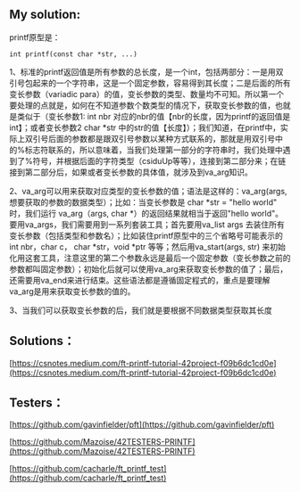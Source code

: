 ## My solution:
printf原型是：

`int printf(const char *str, ...)`



1、标准的printf返回值是所有参数的总长度，是一个int，包括两部分：一是用双引号包起来的一个字符串，这是一个固定参数，容易得到其长度；二是后面的所有变长参数（variadic para）的值，变长参数的类型、数量均不可知。所以第一个要处理的点就是，如何在不知道参数个数类型的情况下，获取变长参数的值，也就是类似于（变长参数1: int nbr 对应的nbr的值【nbr的长度，因为printf的返回值是int】；或者变长参数2 char *str 中的str的值【长度】）；我们知道，在printf中，实际上双引号后面的参数都是跟双引号参数以某种方式联系的，那就是用双引号中的%标志符联系的，所以意味着，当我们处理第一部分的字符串时，我们处理中遇到了%符号，并根据后面的字符类型（csiduUp等等），连接到第二部分来；在链接到第二部分后，如果或者变长参数的具体值，就涉及到va_arg知识。



2、va_arg可以用来获取对应类型的变长参数的值；语法是这样的：va_arg(args, 想要获取的参数的数据类型）；比如：当变长参数是 char *str = "hello world" 时，我们运行 va_arg（args, char *）的返回结果就相当于返回"hello world"。要用va_args，我们需要用到一系列套装工具；首先要用va_list args 去装住所有变长参数（包括类型和参数名）；比如装住printf原型中的三个省略号可能表示的int nbr，char c， char *str，void *ptr 等等；然后用va_start(args, str) 来初始化用这套工具，注意这里的第二个参数永远是最后一个固定参数（变长参数之前的参数都叫固定参数）；初始化后就可以使用va_arg来获取变长参数的值了；最后，还需要用va_end来进行结束。这些语法都是遵循固定程式的，重点是要理解va_arg是用来获取变长参数的值的。



3、当我们可以获取变长参数的后，我们就是要根据不同数据类型获取其长度





## Solutions：
[https://csnotes.medium.com/ft-printf-tutorial-42project-f09b6dc1cd0e](https://csnotes.medium.com/ft-printf-tutorial-42project-f09b6dc1cd0e)



## Testers：
[https://github.com/gavinfielder/pft](https://github.com/gavinfielder/pft)

[https://github.com/Mazoise/42TESTERS-PRINTF](https://github.com/Mazoise/42TESTERS-PRINTF)

[https://github.com/cacharle/ft_printf_test](https://github.com/cacharle/ft_printf_test)



## 
